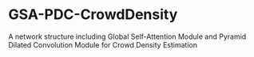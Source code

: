 # GSA-PDC-CrowdDensity
A network structure including Global Self-Attention Module and Pyramid Dilated Convolution Module for Crowd Density Estimation
